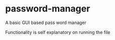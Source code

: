 # password-manager
A basic GUI based pass word manager

Functionality is self explanatory on running the file
